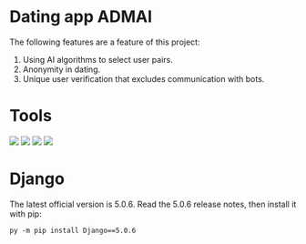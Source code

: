 # Dating app ADMAI
The following features are a feature of this project: 

1. Using AI algorithms to select user pairs.
2. Anonymity in dating.
3. Unique user verification that excludes communication with bots.

# Tools

![](https://img.shields.io/badge/React-blue?style=for-the-circle)
![](https://img.shields.io/badge/Django--tools-blueviolet?style=for-the-circle) 
![](https://img.shields.io/badge/PostgreSQL-yellow?style=for-the-circle)
![](https://img.shields.io/badge/JS-orange?style=for-the-circle)

# Django
The latest official version is 5.0.6. Read the 5.0.6 release notes, then install it with pip:

    py -m pip install Django==5.0.6




